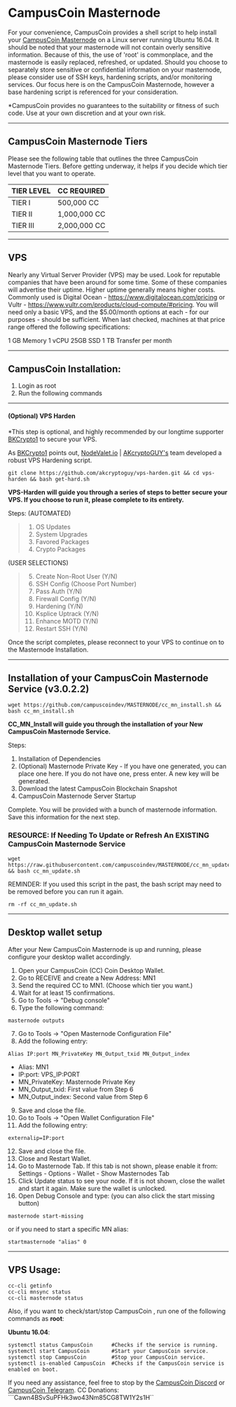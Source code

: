 # CampusCoin Masternode
For your convenience, CampusCoin provides a shell script to help install your [CampusCoin Masternode](https://www.campuscoinproject.org/) on a Linux server running Ubuntu 16.04.  It should be noted that your masternode will not contain overly sensitive information.  Because of this, the use of 'root' is commonplace, and the masternode is easily replaced, refreshed, or updated.  Should you choose to separately store sensitive or confidential information on your masternode, please consider use of SSH keys, hardening scripts, and/or monitoring services.  Our focus here is on the CampusCoin Masternode, however a base hardening script is referenced for your consideration.

*CampusCoin provides no guarantees to the suitability or fitness of such code.  Use at your own discretion and at your own risk.

***
## CampusCoin Masternode Tiers

Please see the following table that outlines the three CampusCoin Masternode Tiers.  Before getting underway, it helps if you decide which tier level that you want to operate.

| TIER LEVEL     | CC REQUIRED |
| --- | --- |
| TIER I   |   500,000 CC |
| TIER II  | 1,000,000 CC |
| TIER III | 2,000,000 CC |

***
## VPS
Nearly any Virtual Server Provider (VPS) may be used.  Look for reputable companies that have been around for some time.  Some of these companies will advertise their uptime.  Higher uptime generally means higher costs.  Commonly used is Digital Ocean - https://www.digitalocean.com/pricing or Vultr - https://www.vultr.com/products/cloud-compute/#pricing.  You will need only a basic VPS, and the $5.00/month options at each - for our purposes - should be sufficient.
When last checked, machines at that price range offered the following specifications:

1 GB Memory
1 vCPU
25GB SSD
1 TB Transfer per month

***
## CampusCoin Installation:
1. Login as root
2. Run the following commands

***
#### (Optional) VPS Harden
*This step is optional, and highly recommended by our longtime supporter [BKCrypto1](https://github.com/BKCrypto1) to secure your VPS. 

As [BKCrypto1](https://github.com/BKCrypto1) points out, [NodeValet.io](https://nodevalet.io/) | [AKcryptoGUY's](https://github.com/akcryptoguy/vps-harden) team developed a robust VPS Hardening script. 
```
git clone https://github.com/akcryptoguy/vps-harden.git && cd vps-harden && bash get-hard.sh
```
**VPS-Harden will guide you through a series of steps to better secure your VPS. If you choose to run it, please complete to its entirety.**

Steps:
(AUTOMATED)
>  1. OS Updates
>  2. System Upgrades
>  3. Favored Packages
>  4. Crypto Packages

(USER SELECTIONS)
>  5. Create Non-Root User    (Y/N)
>  6. SSH Config              (Choose Port Number)
>  7. Pass Auth               (Y/N)
>  8. Firewall Config         (Y/N)
>  9. Hardening               (Y/N)
> 10. Ksplice Uptrack         (Y/N)
> 11. Enhance MOTD            (Y/N)
> 12. Restart SSH             (Y/N)

Once the script completes, please reconnect to your VPS to continue on to the Masternode Installation.
***

## Installation of your CampusCoin Masternode Service (v3.0.2.2)
```
wget https://github.com/campuscoindev/MASTERNODE/cc_mn_install.sh && bash cc_mn_install.sh
```

**CC_MN_Install will guide you through the installation of your New CampusCoin Masternode Service.**

Steps:
1. Installation of Dependencies
2. (Optional) Masternode Private Key - If you have one generated, you can place one here. If you do not have one, press enter.  A new key will be generated.
3. Download the latest CampusCoin Blockchain Snapshot
4. CampusCoin Masternode Server Startup

Complete. You will be provided with a bunch of masternode information. Save this information for the next step.

### RESOURCE:  If Needing To Update or Refresh An EXISTING CampusCoin Masternode Service
```
wget https://raw.githubusercontent.com/campuscoindev/MASTERNODE/cc_mn_update.sh && bash cc_mn_update.sh
```

REMINDER: If you used this script in the past, the bash script may need to be removed before you can run it again. 
```
rm -rf cc_mn_update.sh
```

***

## Desktop wallet setup

After your New CampusCoin Masternode is up and running, please configure your desktop wallet accordingly.
1. Open your CampusCoin (CC) Coin Desktop Wallet.
2. Go to RECEIVE and create a New Address: MN1
3. Send the required CC to MN1. (Choose which tier you want.)
4. Wait for at least 15 confirmations.
5. Go to Tools -> "Debug console"
6. Type the following command: 
```
masternode outputs
```
7. Go to Tools -> "Open Masternode Configuration File"
8. Add the following entry:
```
Alias IP:port MN_PrivateKey MN_Output_txid MN_Output_index
```

* Alias: MN1
* IP:port: VPS_IP:PORT
* MN_PrivateKey: Masternode Private Key
* MN_Output_txid: First value from Step 6
* MN_Output_index:  Second value from Step 6
9. Save and close the file.
10. Go to Tools -> "Open Wallet Configuration File"
11. Add the following entry:
```
externalip=IP:port
```
12. Save and close the file.
13. Close and Restart Wallet.
13. Go to Masternode Tab. If this tab is not shown, please enable it from: Settings - Options - Wallet - Show Masternodes Tab
14. Click Update status to see your node. If it is not shown, close the wallet and start it again. Make sure the wallet is unlocked.
15. Open Debug Console and type: (you can also click the start missing button)
```
masternode start-missing
```

or if you need to start a specific MN alias:

```
startmasternode "alias" 0
```
***

## VPS Usage:
```
cc-cli getinfo
cc-cli mnsync status
cc-cli masternode status
```
Also, if you want to check/start/stop CampusCoin , run one of the following commands as **root**:

**Ubuntu 16.04**:
```
systemctl status CampusCoin      #Checks if the service is running.
systemctl start CampusCoin       #Start your CampusCoin service.
systemctl stop CampusCoin        #Stop your CampusCoin service.
systemctl is-enabled CampusCoin  #Checks if the CampusCoin service is enabled on boot.
```

If you need any assistance, feel free to stop by the [CampusCoin Discord](https://discord.gg/m6qUBKy) or [CampusCoin Telegram](https://t.me/CMPCO).
CC Donations: ```Cawn4BSvSuPFHk3wo43Nm85CG8TW1Y2s1H``

